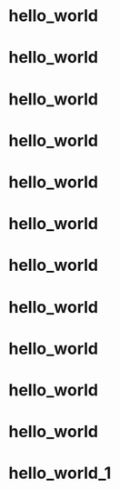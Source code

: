 # hello_world
# hello_world
# hello_world
# hello_world
# hello_world
# hello_world
# hello_world
# hello_world
# hello_world
# hello_world
# hello_world
# hello_world_1
